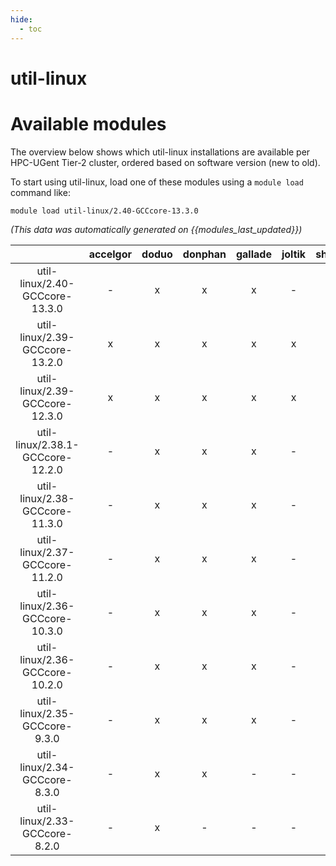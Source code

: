 ```yaml
---
hide:
  - toc
---
```


util-linux
==========

# Available modules


The overview below shows which util-linux installations are available per HPC-UGent Tier-2 cluster, ordered based on software version (new to old).

To start using util-linux, load one of these modules using a `module load` command like:

```shell
module load util-linux/2.40-GCCcore-13.3.0
```

*(This data was automatically generated on {{modules_last_updated}})*  

| |accelgor|doduo|donphan|gallade|joltik|shinx|skitty|
| :---: | :---: | :---: | :---: | :---: | :---: | :---: | :---: |
|util-linux/2.40-GCCcore-13.3.0|-|x|x|x|-|x|x|
|util-linux/2.39-GCCcore-13.2.0|x|x|x|x|x|x|x|
|util-linux/2.39-GCCcore-12.3.0|x|x|x|x|x|x|x|
|util-linux/2.38.1-GCCcore-12.2.0|-|x|x|x|-|x|-|
|util-linux/2.38-GCCcore-11.3.0|-|x|x|x|-|x|-|
|util-linux/2.37-GCCcore-11.2.0|-|x|x|x|-|-|-|
|util-linux/2.36-GCCcore-10.3.0|-|x|x|x|-|-|-|
|util-linux/2.36-GCCcore-10.2.0|-|x|x|x|-|-|-|
|util-linux/2.35-GCCcore-9.3.0|-|x|x|x|-|-|-|
|util-linux/2.34-GCCcore-8.3.0|-|x|x|-|-|-|-|
|util-linux/2.33-GCCcore-8.2.0|-|x|-|-|-|-|-|
